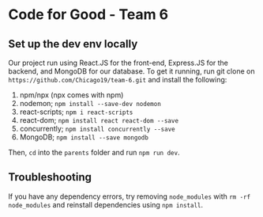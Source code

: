# Code for Good - Team 6

## Set up the dev env locally

Our project run using React.JS for the front-end, Express.JS for the backend, and MongoDB for our database. To get it running, run git clone on `https://github.com/Chicago19/team-6.git` and install the following:

1. npm/npx (npx comes with npm)
2. nodemon; `npm install --save-dev nodemon`
3. react-scripts; `npm i react-scripts`
4. react-dom; `npm install react react-dom --save`
4. concurrently; `npm install concurrently --save`
5. MongoDB; `npm install --save mongodb`

Then, `cd` into the `parents` folder and run `npm run dev`.

## Troubleshooting

If you have any dependency errors, try removing `node_modules` with `rm -rf node_modules` and reinstall dependencies using `npm install`.
